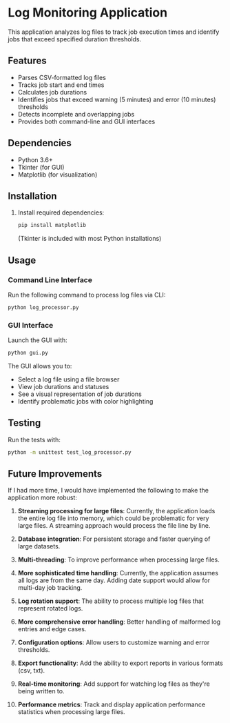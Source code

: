 # Log Monitoring Application

This application analyzes log files to track job execution times and identify jobs that exceed specified duration thresholds.

## Features

- Parses CSV-formatted log files
- Tracks job start and end times
- Calculates job durations
- Identifies jobs that exceed warning (5 minutes) and error (10 minutes) thresholds
- Detects incomplete and overlapping jobs
- Provides both command-line and GUI interfaces

## Dependencies

- Python 3.6+
- Tkinter (for GUI)
- Matplotlib (for visualization)

## Installation

1. Install required dependencies:
   ```sh
   pip install matplotlib
   ```
   (Tkinter is included with most Python installations)

## Usage

### Command Line Interface

Run the following command to process log files via CLI:

```sh
python log_processor.py
```

### GUI Interface

Launch the GUI with:

```sh
python gui.py
```

The GUI allows you to:
- Select a log file using a file browser
- View job durations and statuses
- See a visual representation of job durations
- Identify problematic jobs with color highlighting

## Testing

Run the tests with:

```sh
python -m unittest test_log_processor.py
```

## Future Improvements

If I had more time, I would have implemented the following to make the application more robust:

1. **Streaming processing for large files**: Currently, the application loads the entire log file into memory, which could be problematic for very large files. A streaming approach would process the file line by line.

2. **Database integration**: For persistent storage and faster querying of large datasets.

3. **Multi-threading**: To improve performance when processing large files.

4. **More sophisticated time handling**: Currently, the application assumes all logs are from the same day. Adding date support would allow for multi-day job tracking.

5. **Log rotation support**: The ability to process multiple log files that represent rotated logs.

6. **More comprehensive error handling**: Better handling of malformed log entries and edge cases.

7. **Configuration options**: Allow users to customize warning and error thresholds.

8. **Export functionality**: Add the ability to export reports in various formats (csv, txt).

9. **Real-time monitoring**: Add support for watching log files as they're being written to.

10. **Performance metrics**: Track and display application performance statistics when processing large files.

